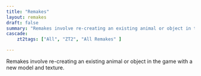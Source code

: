 ```yaml
---
title: "Remakes"
layout: remakes
draft: false
summary: "Remakes involve re-creating an existing animal or object in the game with a new model and texture."
cascade:
    zt2tags: ["All", "ZT2", "All Remakes" ]

---
```


Remakes involve re-creating an existing animal or object in the game with a new model and texture.